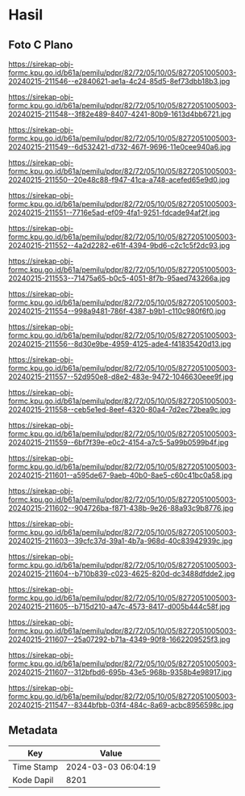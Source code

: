 # Hasil

## Foto C Plano

https://sirekap-obj-formc.kpu.go.id/b61a/pemilu/pdpr/82/72/05/10/05/8272051005003-20240215-211546--e2840621-ae1a-4c24-85d5-8ef73dbb18b3.jpg

https://sirekap-obj-formc.kpu.go.id/b61a/pemilu/pdpr/82/72/05/10/05/8272051005003-20240215-211548--3f82e489-8407-4241-80b9-1613d4bb6721.jpg

https://sirekap-obj-formc.kpu.go.id/b61a/pemilu/pdpr/82/72/05/10/05/8272051005003-20240215-211549--6d532421-d732-467f-9696-11e0cee940a6.jpg

https://sirekap-obj-formc.kpu.go.id/b61a/pemilu/pdpr/82/72/05/10/05/8272051005003-20240215-211550--20e48c88-f947-41ca-a748-acefed65e9d0.jpg

https://sirekap-obj-formc.kpu.go.id/b61a/pemilu/pdpr/82/72/05/10/05/8272051005003-20240215-211551--7716e5ad-ef09-4fa1-9251-fdcade94af2f.jpg

https://sirekap-obj-formc.kpu.go.id/b61a/pemilu/pdpr/82/72/05/10/05/8272051005003-20240215-211552--4a2d2282-e61f-4394-9bd6-c2c1c5f2dc93.jpg

https://sirekap-obj-formc.kpu.go.id/b61a/pemilu/pdpr/82/72/05/10/05/8272051005003-20240215-211553--71475a65-b0c5-4051-8f7b-95aed743266a.jpg

https://sirekap-obj-formc.kpu.go.id/b61a/pemilu/pdpr/82/72/05/10/05/8272051005003-20240215-211554--998a9481-786f-4387-b9b1-c110c980f6f0.jpg

https://sirekap-obj-formc.kpu.go.id/b61a/pemilu/pdpr/82/72/05/10/05/8272051005003-20240215-211556--8d30e9be-4959-4125-ade4-f41835420d13.jpg

https://sirekap-obj-formc.kpu.go.id/b61a/pemilu/pdpr/82/72/05/10/05/8272051005003-20240215-211557--52d950e8-d8e2-483e-9472-1046630eee9f.jpg

https://sirekap-obj-formc.kpu.go.id/b61a/pemilu/pdpr/82/72/05/10/05/8272051005003-20240215-211558--ceb5e1ed-8eef-4320-80a4-7d2ec72bea9c.jpg

https://sirekap-obj-formc.kpu.go.id/b61a/pemilu/pdpr/82/72/05/10/05/8272051005003-20240215-211559--6bf7f39e-e0c2-4154-a7c5-5a99b0599b4f.jpg

https://sirekap-obj-formc.kpu.go.id/b61a/pemilu/pdpr/82/72/05/10/05/8272051005003-20240215-211601--a595de67-9aeb-40b0-8ae5-c60c41bc0a58.jpg

https://sirekap-obj-formc.kpu.go.id/b61a/pemilu/pdpr/82/72/05/10/05/8272051005003-20240215-211602--904726ba-f871-438b-9e26-88a93c9b8776.jpg

https://sirekap-obj-formc.kpu.go.id/b61a/pemilu/pdpr/82/72/05/10/05/8272051005003-20240215-211603--39cfc37d-39a1-4b7a-968d-40c83942939c.jpg

https://sirekap-obj-formc.kpu.go.id/b61a/pemilu/pdpr/82/72/05/10/05/8272051005003-20240215-211604--b710b839-c023-4625-820d-dc3488dfdde2.jpg

https://sirekap-obj-formc.kpu.go.id/b61a/pemilu/pdpr/82/72/05/10/05/8272051005003-20240215-211605--b715d210-a47c-4573-8417-d005b444c58f.jpg

https://sirekap-obj-formc.kpu.go.id/b61a/pemilu/pdpr/82/72/05/10/05/8272051005003-20240215-211607--25a07292-b71a-4349-90f8-1662209525f3.jpg

https://sirekap-obj-formc.kpu.go.id/b61a/pemilu/pdpr/82/72/05/10/05/8272051005003-20240215-211607--312bfbd6-695b-43e5-968b-9358b4e98917.jpg

https://sirekap-obj-formc.kpu.go.id/b61a/pemilu/pdpr/82/72/05/10/05/8272051005003-20240215-211547--8344bfbb-03f4-484c-8a69-acbc8956598c.jpg


## Metadata

| Key        | Value               |
| ---------- | ------------------- |
| Time Stamp | 2024-03-03 06:04:19 |
| Kode Dapil | 8201                |



